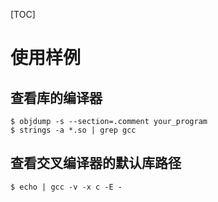 [TOC]

# 使用样例

## 查看库的编译器

```shell
$ objdump -s --section=.comment your_program 
$ strings -a *.so | grep gcc
```

## 查看交叉编译器的默认库路径

```shell
$ echo | gcc -v -x c -E -
```

